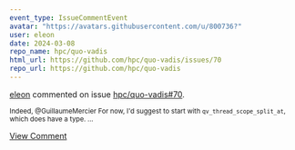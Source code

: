 ```yaml
---
event_type: IssueCommentEvent
avatar: "https://avatars.githubusercontent.com/u/800736?"
user: eleon
date: 2024-03-08
repo_name: hpc/quo-vadis
html_url: https://github.com/hpc/quo-vadis/issues/70
repo_url: https://github.com/hpc/quo-vadis
---
```


<a href='https://github.com/eleon' target='_blank'>eleon</a> commented on issue <a href='https://github.com/hpc/quo-vadis/issues/70' target='_blank'>hpc/quo-vadis#70</a>.

<small>Indeed, @GuillaumeMercier For now, I'd suggest to start with `qv_thread_scope_split_at`, which does have a type. ...</small>

<a href='https://github.com/hpc/quo-vadis/issues/70' target='_blank'>View Comment</a>